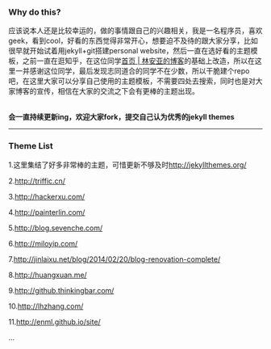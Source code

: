 ### Why do this?

应该说本人还是比较幸运的，做的事情跟自己的兴趣相关，我是一名程序员，喜欢geek，看到cool，好看的东西觉得非常开心，想要迫不及待的跟大家分享，比如很早就开始试着用jekyll+git搭建personal website，然后一直在选好看的主题模板，之前一直在逛知乎，在这位同学[首页 | 林安亚的博客](http://painterlin.com/)的基础上改造，所以在这里一并感谢这位同学，最后发现志同道合的同学不在少数，所以干脆建个repo吧，在这里大家可以分享自己使用的主题模板，不需要四处去搜索，同时也是对大家博客的宣传，相信在大家的交流之下会有更棒的主题出现。
<br /><br />

**会一直持续更新ing，欢迎大家fork，提交自己认为优秀的jekyll themes**






---

### Theme List
1.这里集结了好多非常棒的主题，可惜更新不够及时<http://jekyllthemes.org/>

2.<http://triffic.cn/>

3.<http://hackerxu.com/>

4.<http://painterlin.com/>

5.<http://blog.sevenche.com/>

6.<http://miloyip.com/>

7.<http://jinlaixu.net/blog/2014/02/20/blog-renovation-complete/>

8.<http://huangxuan.me/>

9.<http://github.thinkingbar.com/>

10.<http://lhzhang.com/>

11.<http://enml.github.io/site/>

...



